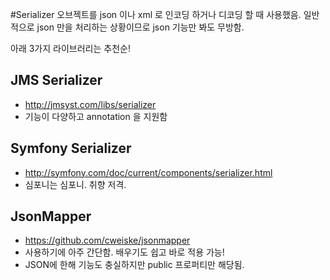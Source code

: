 #Serializer
오브젝트를 json 이나 xml 로 인코딩 하거나 디코딩 할 때 사용했음.
일반적으로 json 만을 처리하는 상황이므로 json 기능만 봐도 무방함.

아래 3가지 라이브러리는 추천순!


## JMS Serializer
- http://jmsyst.com/libs/serializer
- 기능이 다양하고 annotation 을 지원함

## Symfony Serializer
- http://symfony.com/doc/current/components/serializer.html
- 심포니는 심포니. 취향 저격.

## JsonMapper
- https://github.com/cweiske/jsonmapper
- 사용하기에 아주 간단함. 배우기도 쉽고 바로 적용 가능!
- JSON에 한해 기능도 충실하지만 public 프로퍼티만 해당됨.
